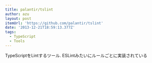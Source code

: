 ```yaml
---
title: palantir/tslint
author: azu
layout: post
itemUrl: 'https://github.com/palantir/tslint'
date: '2013-12-21T18:59:13.377Z'
tags:
  - TypeScript
  - Tools
---
```

TypeScriptをLintするツール.
ESLintみたいにルールごとに実装されている

